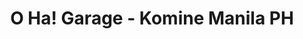 ---
title: "O Ha! Garage - Komine Manila PH"
url: /manila/o-ha-garage-komine-manila-ph-president-quirino-avenue/
shop: motorcycle
---